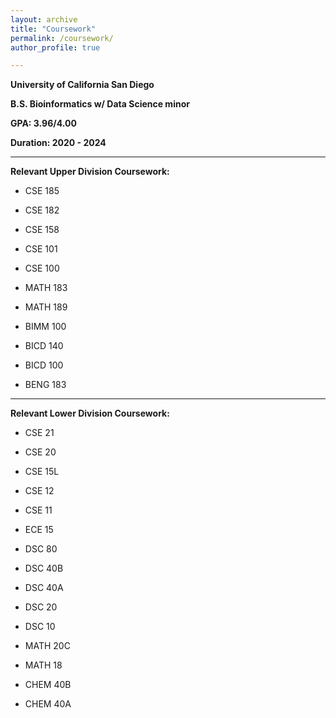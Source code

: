 ```yaml
---
layout: archive
title: "Coursework"
permalink: /coursework/
author_profile: true

---
```


**University of California San Diego**

**B.S. Bioinformatics w/ Data Science minor** 

**GPA: 3.96/4.00**

**Duration: 2020 - 2024**

---

**Relevant Upper Division Coursework:**

- CSE 185
- CSE 182
- CSE 158
- CSE 101
- CSE 100



- MATH 183
- MATH 189



- BIMM 100
- BICD 140
- BICD 100



- BENG 183

---

**Relevant Lower Division Coursework:**

- CSE 21
- CSE 20
- CSE 15L
- CSE 12
- CSE 11



- ECE 15



- DSC 80
- DSC 40B
- DSC 40A
- DSC 20
- DSC 10



- MATH 20C
- MATH 18



- CHEM 40B
- CHEM 40A

